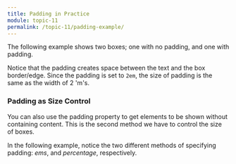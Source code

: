 ```yaml
---
title: Padding in Practice
module: topic-11
permalink: /topic-11/padding-example/
---
```


<div class="divider-heading"></div>

The following example shows two boxes; one with no padding, and one with padding.

Notice that the padding creates space between the text and the box border/edge. Since the padding is set to `2em`, the size of padding is the same as the width of 2 'm's.

<div class="codepen-embed">
  <p data-height="600" data-theme-id="30567" data-slug-hash="eeBoaX" data-default-tab="css,result" data-user="Media-Ed-Online" data-embed-version="2" data-pen-title="[Topic-09] Padding, Pt. 1" class="codepen"></p>
</div>

### Padding as Size Control

You can also use the padding property to get elements to be shown without containing content. This is the second method we have to control the size of boxes.

In the following example, notice the two different methods of specifying padding: _ems_, and _percentage_, respectively.

<div class="codepen-embed">
  <p data-height="600" data-theme-id="30567" data-slug-hash="BmQeNY" data-default-tab="css,result" data-user="Media-Ed-Online" data-embed-version="2" data-pen-title="[Topic-09] Padding, Pt. 2" class="codepen"></p>
</div>
